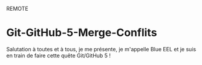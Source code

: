 REMOTE

# Git-GitHub-5-Merge-Conflits

Salutation à toutes et à tous, je me présente, je m'appelle Blue EEL et je suis en train de faire cette quête Git/GitHub 5 ! 
